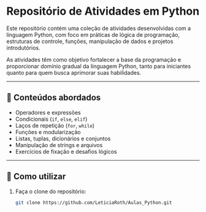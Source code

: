 # Repositório de Atividades em Python

Este repositório contém uma coleção de atividades desenvolvidas com a linguagem Python, com foco em práticas de lógica de programação, estruturas de controle, funções, manipulação de dados e projetos introdutórios.

As atividades têm como objetivo fortalecer a base da programação e proporcionar domínio gradual da linguagem Python, tanto para iniciantes quanto para quem busca aprimorar suas habilidades.

---

## 🧠 Conteúdos abordados

- Operadores e expressões
- Condicionais (`if`, `else`, `elif`)
- Laços de repetição (`for`, `while`)
- Funções e modularização
- Listas, tuplas, dicionários e conjuntos
- Manipulação de strings e arquivos
- Exercícios de fixação e desafios lógicos

---

## 🚀 Como utilizar

1. Faça o clone do repositório:
   ```bash
   git clone https://github.com/LeticiaRoth/Aulas_Python.git
